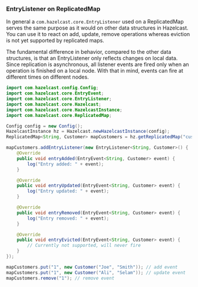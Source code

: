 
### EntryListener on ReplicatedMap

In general a `com.hazelcast.core.EntryListener` used on a ReplicatedMap serves the same purpose as it would on other
data structures in Hazelcast. You can use it to react on add, update, remove operations whereas eviction is not yet
supported by replicated maps.

The fundamental difference in behavior, compared to the other data structures, is that an EntryListener only reflects
changes on local data. Since replication is asynchronous, all listener events are fired only when an operation is finished
on a local node. With that in mind, events can fire at different times on different nodes.

```java
import com.hazelcast.config.Config;
import com.hazelcast.core.EntryEvent;
import com.hazelcast.core.EntryListener;
import com.hazelcast.core.Hazelcast;
import com.hazelcast.core.HazelcastInstance;
import com.hazelcast.core.ReplicatedMap;

Config config = new Config();
HazelcastInstance hz = Hazelcast.newHazelcastInstance(config);
ReplicatedMap<String, Customer> mapCustomers = hz.getReplicatedMap("customers");

mapCustomers.addEntryListener(new EntryListener<String, Customer>() {
    @Override
    public void entryAdded(EntryEvent<String, Customer> event) {
        log("Entry added: " + event);
    }

    @Override
    public void entryUpdated(EntryEvent<String, Customer> event) {
        log("Entry updated: " + event);
    }

    @Override
    public void entryRemoved(EntryEvent<String, Customer> event) {
        log("Entry removed: " + event);
    }

    @Override
    public void entryEvicted(EntryEvent<String, Customer> event) {
        // Currently not supported, will never fire
    }
});

mapCustomers.put("1", new Customer("Joe", "Smith")); // add event
mapCustomers.put("1", new Customer("Ali", "Selam")); // update event
mapCustomers.remove("1"); // remove event
```

<br></br>